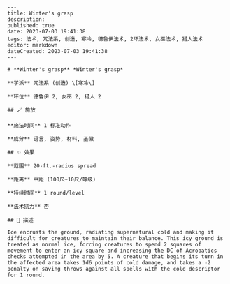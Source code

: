 
    ---
    title: Winter's grasp
    description: 
    published: true
    date: 2023-07-03 19:41:38
    tags: 法术, 咒法系, 创造, 寒冷, 德鲁伊法术, 2环法术, 女巫法术, 猎人法术
    editor: markdown
    dateCreated: 2023-07-03 19:41:38
    ---

    # **Winter's grasp** *Winter's grasp*

    **学派** 咒法系 (创造) \[寒冷\] 

    **环位** 德鲁伊 2, 女巫 2, 猎人 2

    ## 🪄 施放

    **施法时间** 1 标准动作

    **成分** 语言, 姿势, 材料, 圣徽

    ## ✨ 效果  

    **范围** 20-ft.-radius spread

    **距离** 中距 (100尺+10尺/等级)  

    **持续时间** 1 round/level 

    **法术抗力** 否

    ## 📖 描述

    Ice encrusts the ground, radiating supernatural cold and making it difficult for creatures to maintain their balance. This icy ground is treated as normal ice, forcing creatures to spend 2 squares of movement to enter an icy square and increasing the DC of Acrobatics checks attempted in the area by 5. A creature that begins its turn in the affected area takes 1d6 points of cold damage, and takes a -2 penalty on saving throws against all spells with the cold descriptor for 1 round.
    